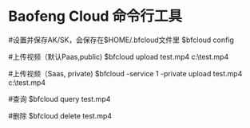 
# Baofeng Cloud 命令行工具

#设置并保存AK/SK，会保存在$HOME/.bfcloud文件里
$bfcloud config

#上传视频（默认Paas,public)
$bfcloud upload test.mp4 c:\test.mp4

#上传视频（Saas, private)
$bfcloud -service 1 -private upload test.mp4 c:\test.mp4

#查询
$bfcloud query test.mp4

#删除
$bfcloud delete test.mp4
